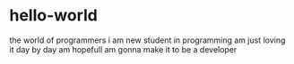 # hello-world
the world of programmers
i am new student in programming am just loving it day by day
am hopefull am gonna make it to be a developer
